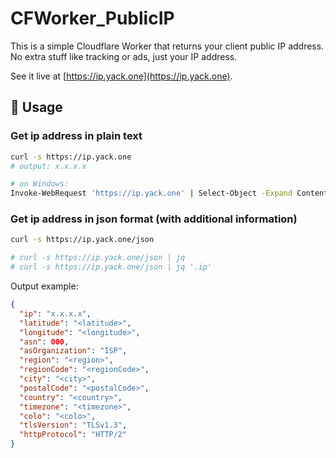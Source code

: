 # CFWorker_PublicIP

This is a simple Cloudflare Worker that returns your client public IP address. No extra stuff like tracking or ads, just your IP address.

See it live at [https://ip.yack.one](https://ip.yack.one).

## 📖 Usage

### Get ip address in plain text

```bash
curl -s https://ip.yack.one
# output: x.x.x.x

# on Windows:
Invoke-WebRequest 'https://ip.yack.one' | Select-Object -Expand Content
```

### Get ip address in json format (with additional information)

```bash
curl -s https://ip.yack.one/json

# curl -s https://ip.yack.one/json | jq
# curl -s https://ip.yack.one/json | jq '.ip'
```

Output example:

```json
{
  "ip": "x.x.x.x",
  "latitude": "<latitude>",
  "longitude": "<longitude>",
  "asn": 000,
  "asOrganization": "ISP",
  "region": "<region>",
  "regionCode": "<regionCode>",
  "city": "<city>",
  "postalCode": "<postalCode>",
  "country": "<country>",
  "timezone": "<timezone>",
  "colo": "<colo>",
  "tlsVersion": "TLSv1.3",
  "httpProtocol": "HTTP/2"
}
```
